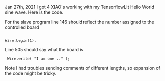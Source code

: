 Jan 27th, 2021 I got 4 XIAO's working with my TensorflowLIt Hello World sine wave. Here is the code.


For the slave program line 146 should reflect the number assigned to the controlled board
```

Wire.begin(1); 
```

Line 505 should say what the board is
```
 Wire.write( "I am one .." );
```

Note I had troubles sending comments of different lengths, so expansion of the code might be tricky.

